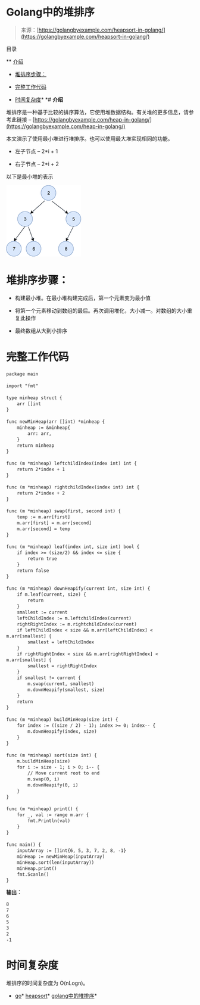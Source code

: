 <!--yml

category: 未分类

date: 2024-10-13 06:06:01

-->

# Golang中的堆排序

> 来源：[https://golangbyexample.com/heapsort-in-golang/](https://golangbyexample.com/heapsort-in-golang/)

目录

**   [介绍](#Introduction "介绍")

+   [堆排序步骤：](#Steps_for_HeapSort "堆排序步骤：")

+   [完整工作代码](#Full_Working_Code "完整工作代码")

+   [时间复杂度](#Time_Complexity "时间复杂度")*  *# **介绍**

堆排序是一种基于比较的排序算法，它使用堆数据结构。有关堆的更多信息，请参考此链接 – [https://golangbyexample.com/heap-in-golang/](https://golangbyexample.com/heap-in-golang/)

本文演示了使用最小堆进行堆排序。也可以使用最大堆实现相同的功能。

+   左子节点 – 2*i + 1

+   右子节点 – 2*i + 2

以下是最小堆的表示

![](img/693dba4ca31661ce2f15e7001b645441.png)

# **堆排序步骤：**

+   构建最小堆。在最小堆构建完成后，第一个元素变为最小值

+   将第一个元素移动到数组的最后。再次调用堆化，大小减一。对数组的大小重复此操作

+   最终数组从大到小排序

# **完整工作代码**

```
package main

import "fmt"

type minheap struct {
    arr []int
}

func newMinHeap(arr []int) *minheap {
    minheap := &minheap{
        arr: arr,
    }
    return minheap
}

func (m *minheap) leftchildIndex(index int) int {
    return 2*index + 1
}

func (m *minheap) rightchildIndex(index int) int {
    return 2*index + 2
}

func (m *minheap) swap(first, second int) {
    temp := m.arr[first]
    m.arr[first] = m.arr[second]
    m.arr[second] = temp
}

func (m *minheap) leaf(index int, size int) bool {
    if index >= (size/2) && index <= size {
        return true
    }
    return false
}

func (m *minheap) downHeapify(current int, size int) {
    if m.leaf(current, size) {
        return
    }
    smallest := current
    leftChildIndex := m.leftchildIndex(current)
    rightRightIndex := m.rightchildIndex(current)
    if leftChildIndex < size && m.arr[leftChildIndex] < m.arr[smallest] {
        smallest = leftChildIndex
    }
    if rightRightIndex < size && m.arr[rightRightIndex] < m.arr[smallest] {
        smallest = rightRightIndex
    }
    if smallest != current {
        m.swap(current, smallest)
        m.downHeapify(smallest, size)
    }
    return
}

func (m *minheap) buildMinHeap(size int) {
    for index := ((size / 2) - 1); index >= 0; index-- {
        m.downHeapify(index, size)
    }
}

func (m *minheap) sort(size int) {
    m.buildMinHeap(size)
    for i := size - 1; i > 0; i-- {
        // Move current root to end
        m.swap(0, i)
        m.downHeapify(0, i)
    }
}

func (m *minheap) print() {
    for _, val := range m.arr {
        fmt.Println(val)
    }
}

func main() {
    inputArray := []int{6, 5, 3, 7, 2, 8, -1}
    minHeap := newMinHeap(inputArray)
    minHeap.sort(len(inputArray))
    minHeap.print()
    fmt.Scanln()
}
```

**输出：**

```
8
7
6
5
3
2
-1
```

# **时间复杂度**

堆排序的时间复杂度为 O(nLogn)。

+   [go](https://golangbyexample.com/tag/go/)*   [heapsort](https://golangbyexample.com/tag/heapsort/)*   [golang中的堆排序](https://golangbyexample.com/tag/heapsort-in-go/)*
